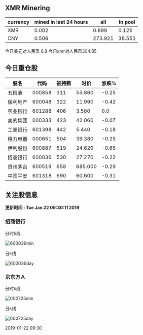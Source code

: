 ## XMR Minering

|currency|mined in last 24 hours|all|in pool|
|---|---|---|---|
|XMR|0.002|0.899|0.126|
|CNY|0.506|273.921|38.551|

今日美元对人民币 6.8	今日xmr对人民币304.85


## 今日重仓股 

|股名|代码|被持数|时价|涨跌%|
|---|---|---|---|---|
|五粮液|000858|311|55.860|-0.25|
|保利地产|600048|322|11.990|-0.42|
|农业银行|601288|406|3.580|0.0|
|美的集团|000333|423|42.060|-0.07|
|工商银行|601398|442|5.440|-0.18|
|格力电器|000651|504|39.380|-0.25|
|伊利股份|600887|519|24.620|-0.65|
|招商银行|600036|530|27.270|-0.22|
|贵州茅台|600519|658|685.000|-0.29|
|中国平安|601318|690|60.600|-0.31|

## 关注股信息
**更新时间 : Tue Jan 22 09:30:11 2019**
### 招商银行 
分时k线

![600036min](http://image.sinajs.cn/newchart/min/n/sh600036.gif)

日k线

![600036day](http://image.sinajs.cn/newchart/daily/n/sh600036.gif)

### 京东方Ａ 
分时k线

![000725min](http://image.sinajs.cn/newchart/min/n/sz000725.gif)

日k线

![000725day](http://image.sinajs.cn/newchart/daily/n/sz000725.gif)

2019-01-22 09:30
